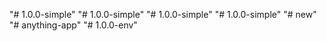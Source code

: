 "# 1.0.0-simple" 
"# 1.0.0-simple" 
"# 1.0.0-simple" 
"# 1.0.0-simple" 
"# new" 
"# anything-app" 
"# 1.0.0-env" 
